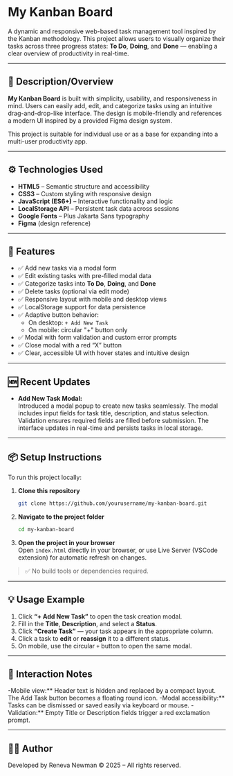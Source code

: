 # My Kanban Board

A dynamic and responsive web-based task management tool inspired by the Kanban methodology. This project allows users to visually organize their tasks across three progress states: **To Do**, **Doing**, and **Done** — enabling a clear overview of productivity in real-time.

---

## 📝 Description/Overview

**My Kanban Board** is built with simplicity, usability, and responsiveness in mind. Users can easily add, edit, and categorize tasks using an intuitive drag-and-drop-like interface. The design is mobile-friendly and references a modern UI inspired by a provided Figma design system.

This project is suitable for individual use or as a base for expanding into a multi-user productivity app.

---

## ⚙️ Technologies Used

- **HTML5** – Semantic structure and accessibility
- **CSS3** – Custom styling with responsive design
- **JavaScript (ES6+)** – Interactive functionality and logic
- **LocalStorage API** – Persistent task data across sessions
- **Google Fonts** – Plus Jakarta Sans typography
- **Figma** (design reference)

---

## 🚀 Features

- ✅ Add new tasks via a modal form
- ✅ Edit existing tasks with pre-filled modal data
- ✅ Categorize tasks into **To Do**, **Doing**, and **Done**
- ✅ Delete tasks (optional via edit mode)
- ✅ Responsive layout with mobile and desktop views
- ✅ LocalStorage support for data persistence
- ✅ Adaptive button behavior:
  - On desktop: `+ Add New Task`
  - On mobile: circular "+" button only
- ✅ Modal with form validation and custom error prompts
- ✅ Close modal with a red “X” button
- ✅ Clear, accessible UI with hover states and intuitive design

---

## 🆕 Recent Updates

- **Add New Task Modal:**  
  Introduced a modal popup to create new tasks seamlessly. The modal includes input fields for task title, description, and status selection. Validation ensures required fields are filled before submission. The interface updates in real-time and persists tasks in local storage.

---

## 📦 Setup Instructions

To run this project locally:

1. **Clone this repository**  
   ```bash
   git clone https://github.com/yourusername/my-kanban-board.git
   ```

2. **Navigate to the project folder**  
   ```bash
   cd my-kanban-board
   ```

3. **Open the project in your browser**  
   Open `index.html` directly in your browser, or use Live Server (VSCode extension) for automatic refresh on changes.

> ✅ No build tools or dependencies required.

---

## 💡 Usage Example

1. Click **“+ Add New Task”** to open the task creation modal.
2. Fill in the **Title**, **Description**, and select a **Status**.
3. Click **“Create Task”** — your task appears in the appropriate column.
4. Click a task to **edit** or **reassign** it to a different status.
5. On mobile, use the circular `+` button to open the same modal.

---

## 📱 Interaction Notes

-Mobile view:** Header text is hidden and replaced by a compact layout. The Add Task button becomes a floating round icon.
-Modal accessibility:** Tasks can be dismissed or saved easily via keyboard or mouse.
-Validation:** Empty Title or Description fields trigger a red exclamation prompt.

---

## 🧑‍💻 Author

Developed by Reneva Newman 
© 2025 – All rights reserved.
